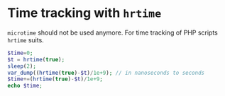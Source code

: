 # Time tracking with `hrtime`
`microtime` should not be used anymore. For time tracking of PHP scripts `hrtime` suits.

```php
$time=0;
$t = hrtime(true);
sleep(2);
var_dump((hrtime(true)-$t)/1e+9); // in nanoseconds to seconds
$time+=(hrtime(true)-$t)/1e+9;
echo $time;
```
